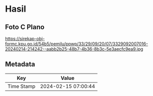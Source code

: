 # Hasil

## Foto C Plano

https://sirekap-obj-formc.kpu.go.id/54b5/pemilu/ppwp/33/29/09/20/07/3329092007016-20240214-214242--aabb2b25-48b7-4b36-8b3c-5e3aecfc9ea9.jpg


## Metadata

| Key        | Value               |
| ---------- | ------------------- |
| Time Stamp | 2024-02-15 07:00:44 |



